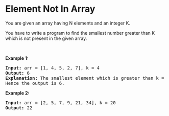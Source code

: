 # Element Not In Array

You are given an array having N elements and an integer K.

You have to write a program to find the smallest number greater than K which is not present in the given array.

<br>

**Example 1:**

<pre>
<b>Input:</b> arr = [1, 4, 5, 2, 7], k = 4
<b>Output:</b> 6
<b>Explanation:</b> The smallest element which is greater than k = 4 and not present in the array is 6.
Hence the output is 6.
</pre>

**Example 2:**

<pre>
<b>Input:</b> arr = [2, 5, 7, 9, 21, 34], k = 20
<b>Output:</b> 22
</pre>